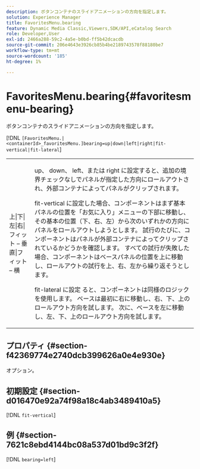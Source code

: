 ```yaml
---
description: ボタンコンテナのスライドアニメーションの方向を指定します。
solution: Experience Manager
title: FavoritesMenu.bearing
feature: Dynamic Media Classic,Viewers,SDK/API,eCatalog Search
role: Developer,User
exl-id: 2466a288-59c2-4a5e-b0bd-ff5b42dcacdb
source-git-commit: 206e4643e3926cb85b4be2189743578f88180be7
workflow-type: tm+mt
source-wordcount: '185'
ht-degree: 1%

---
```


# FavoritesMenu.bearing{#favoritesmenu-bearing}

ボタンコンテナのスライドアニメーションの方向を指定します。

[!DNL `[FavoritesMenu.|<containerId>_favoritesMenu.]bearing=up|down|left|right|fit-vertical|fit-lateral`]

<table id="table_2B109D2F91E64B5382B31921C3780FA5"> 
 <tbody> 
  <tr> 
   <td colname="col1"> <p><span class="codeph"> 上|下|左|右|フィット – 垂直|フィット – 横 </span> </p> </td> 
   <td colname="col2"> <p> <span class="codeph"> up</span>、<span class="codeph"> down</span>、<span class="codeph"> left</span>、または <span class="codeph"> right</span> に設定すると、追加の境界チェックなしでパネルが指定した方向にロールアウトされ、外部コンテナによってパネルがクリップされます。 </p> <p><span class="codeph"> fit-vertical</span> に設定した場合、コンポーネントはまず基本パネルの位置を「お気に入り」メニューの下部に移動し、その基本の位置（下、右、左）から次のいずれかの方向にパネルをロールアウトしようとします。 試行のたびに、コンポーネントはパネルが外部コンテナによってクリップされているかどうかを確認します。 すべての試行が失敗した場合、コンポーネントはベースパネルの位置を上に移動し、ロールアウトの試行を上、右、左から繰り返そうとします。 </p> <p>fit-lateral</span> に設定 <span class="codeph"> ると、コンポーネントは同様のロジックを使用します。 ベースは最初に右に移動し、右、下、上のロールアウト方向を試します。 次に、ベースを左に移動し、左、下、上のロールアウト方向を試します。 </p> </td> 
  </tr> 
 </tbody> 
</table>

## プロパティ {#section-f42369774e2740dcb399626a0e4e930e}

オプション。

## 初期設定 {#section-d016470e92a74f98a18c4ab3489410a5}

[!DNL `fit-vertical`]

## 例 {#section-7621c8ebd4144bc08a537d01bd9c3f2f}

[!DNL `bearing=left`]
